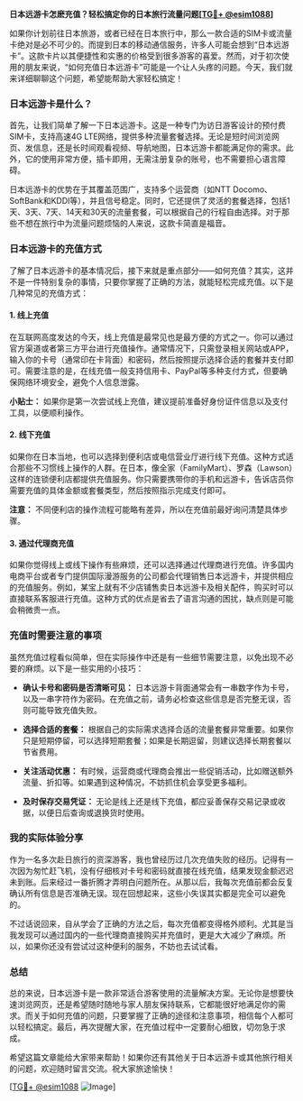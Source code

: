 **日本远游卡怎麽充值？轻松搞定你的日本旅行流量问题[[TG💪+ @esim1088](https://t.me/s/esim1088)]**

如果你计划前往日本旅游，或者已经在日本旅行中，那么一款合适的SIM卡或流量卡绝对是必不可少的。而提到日本的移动通信服务，许多人可能会想到“日本远游卡”。这款卡片以其便捷性和实惠的价格受到很多游客的喜爱。然而，对于初次使用的朋友来说，“如何充值日本远游卡”可能是一个让人头疼的问题。今天，我们就来详细聊聊这个问题，希望能帮助大家轻松搞定！

### 日本远游卡是什么？

首先，让我们简单了解一下日本远游卡。这是一种专门为访日游客设计的预付费SIM卡，支持高速4G LTE网络，提供多种流量套餐选择。无论是短时间浏览网页、发信息，还是长时间观看视频、导航地图，日本远游卡都能满足你的需求。此外，它的使用非常方便，插卡即用，无需注册复杂的账号，也不需要担心语言障碍。

日本远游卡的优势在于其覆盖范围广，支持多个运营商（如NTT Docomo、SoftBank和KDDI等），并且信号稳定。同时，它还提供了灵活的套餐选择，包括1天、3天、7天、14天和30天的流量套餐，可以根据自己的行程自由选择。对于那些不想在旅行中为流量问题烦恼的人来说，这款卡简直是福音。

### 日本远游卡的充值方式

了解了日本远游卡的基本情况后，接下来就是重点部分——如何充值？其实，这并不是一件特别复杂的事情，只要你掌握了正确的方法，就能轻松完成充值。以下是几种常见的充值方式：

#### 1. **线上充值**
   在互联网高度发达的今天，线上充值是最常见也是最方便的方式之一。你可以通过官方渠道或者第三方平台进行充值操作。通常情况下，只需登录相关网站或APP，输入你的卡号（通常印在卡背面）和密码，然后按照提示选择合适的套餐并支付即可。需要注意的是，在线充值一般支持信用卡、PayPal等多种支付方式，但要确保网络环境安全，避免个人信息泄露。

   **小贴士：** 如果你是第一次尝试线上充值，建议提前准备好身份证件信息以及支付工具，以便顺利操作。

#### 2. **线下充值**
   如果你在日本当地，也可以选择到便利店或电信营业厅进行线下充值。这种方式适合那些不习惯线上操作的人群。在日本，像全家（FamilyMart）、罗森（Lawson）这样的连锁便利店都提供充值服务。你只需要携带你的手机和远游卡，告诉店员你需要充值的具体金额或套餐类型，然后按照指示完成支付即可。

   **注意：** 不同便利店的操作流程可能略有差异，所以在充值前最好询问清楚具体步骤。

#### 3. **通过代理商充值**
   如果你觉得线上或线下操作有些麻烦，还可以选择通过代理商进行充值。许多国内电商平台或者专门提供国际漫游服务的公司都会代理销售日本远游卡，并提供相应的充值服务。例如，某宝上就有不少店铺售卖日本远游卡及相关配件，购买时可以直接联系客服进行充值。这种方式的优点是省去了语言沟通的困扰，缺点则是可能会稍微贵一点。

### 充值时需要注意的事项

虽然充值过程看似简单，但在实际操作中还是有一些细节需要注意，以免出现不必要的麻烦。以下是一些实用的小技巧：

- **确认卡号和密码是否清晰可见：** 日本远游卡背面通常会有一串数字作为卡号，以及一串字符作为密码。在充值之前，请务必检查这些信息是否完整无误，否则可能导致充值失败。
  
- **选择合适的套餐：** 根据自己的实际需求选择合适的流量套餐非常重要。如果你只是短期停留，可以选择短期套餐；如果是长期逗留，则建议选择长期套餐以节省费用。

- **关注活动优惠：** 有时候，运营商或代理商会推出一些促销活动，比如赠送额外流量、折扣等。如果遇到这种情况，不妨抓住机会享受更多福利。

- **及时保存交易凭证：** 无论是线上还是线下充值，都应妥善保存交易记录或收据，以便日后查询或退换货时使用。

### 我的实际体验分享

作为一名多次赴日旅行的资深游客，我也曾经历过几次充值失败的经历。记得有一次因为匆忙赶飞机，没有仔细核对卡号和密码就直接在线充值，结果发现金额迟迟未到账。后来经过一番折腾才弄明白问题所在。从那以后，我每次充值前都会反复确认所有信息是否准确无误。现在回想起来，这些小失误其实都是完全可以避免的。

不过话说回来，自从学会了正确的方法之后，每次充值都变得格外顺利。尤其是当我发现可以通过国内的一些代理商直接购买并充值时，更是大大减少了麻烦。所以，如果你还没有尝试过这种便利的服务，不妨也去试试看。

### 总结

总的来说，日本远游卡是一款非常适合游客使用的流量解决方案。无论你是想要快速浏览网页，还是希望随时随地与家人朋友保持联系，它都能很好地满足你的需求。而关于如何充值的问题，只要掌握了正确的途径和注意事项，相信每个人都可以轻松搞定。最后，再次提醒大家，在充值过程中一定要耐心细致，切勿急于求成。

希望这篇文章能给大家带来帮助！如果你还有其他关于日本远游卡或其他旅行相关的问题，欢迎随时留言交流。祝大家旅途愉快！

[[TG💪+ @esim1088](https://t.me/s/esim1088) ![Image](https://i.postimg.cc/4NQfJmqS/Snipaste-2025-05-13-00-14-12.png)]